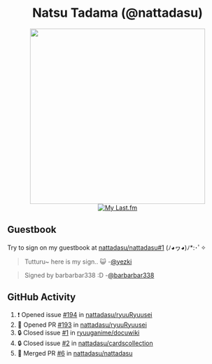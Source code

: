 <div align="center">

# Natsu Tadama (@nattadasu)

[<img width="400" src="https://spotify.nattadeploy.my.id/api?theme=dark&scan=true">](https://open.spotify.com/user/nattadasu)<br>
[![My Last.fm](https://lastfm.nattadeploy.my.id/api?user=nattadasu&loved=true)](https://www.last.fm/user/nattadasu)
</div>

## Guestbook

Try to sign on my guestbook at [nattadasu/nattadasu#1](https://github.com/nattadasu/nattadasu/issues/1) (ﾉ◕ヮ◕)ﾉ\*:･ﾟ✧

<!--START:guestbook-->
> Tutturu~  here is my sign.. :smiley_cat: 
> -[@yezki](https://github.com/yezki)

> Signed by barbarbar338 :D
> -[@barbarbar338](https://github.com/barbarbar338)
<!--END:guestbook-->

## GitHub Activity
<!--START_SECTION:activity-->
1. ❗ Opened issue [#194](https://github.com/nattadasu/ryuuRyuusei/issues/194) in [nattadasu/ryuuRyuusei](https://github.com/nattadasu/ryuuRyuusei)
2. 💪 Opened PR [#193](https://github.com/nattadasu/ryuuRyuusei/pull/193) in [nattadasu/ryuuRyuusei](https://github.com/nattadasu/ryuuRyuusei)
3. 🔒 Closed issue [#1](https://github.com/ryuuganime/docuwiki/issues/1) in [ryuuganime/docuwiki](https://github.com/ryuuganime/docuwiki)
4. 🔒 Closed issue [#2](https://github.com/nattadasu/cardscollection/issues/2) in [nattadasu/cardscollection](https://github.com/nattadasu/cardscollection)
5. 🎉 Merged PR [#6](https://github.com/nattadasu/nattadasu/pull/6) in [nattadasu/nattadasu](https://github.com/nattadasu/nattadasu)
<!--END_SECTION:activity-->
